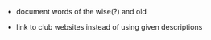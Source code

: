 - document words of the wise(?) and old

- link to club websites instead of using given descriptions
